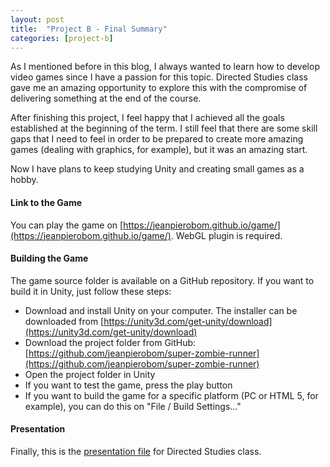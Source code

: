 ```yaml
---
layout: post
title:  "Project B - Final Summary"
categories: [project-b]
---
```


As I mentioned before in this blog, I always wanted to learn how to develop video games since I have a passion for this topic. Directed Studies class gave me an amazing opportunity to explore this with the compromise of delivering something at the end of the course.

After finishing this project, I feel happy that I achieved all the goals established at the beginning of the term. I still feel that there are some skill gaps that I need to feel in order to be prepared to create more amazing games (dealing with graphics, for example), but it was an amazing start.

Now I have plans to keep studying Unity and creating small games as a hobby.

#### Link to the Game

You can play the game on [https://jeanpierobom.github.io/game/](https://jeanpierobom.github.io/game/). WebGL plugin is required.

#### Building the Game

The game source folder is available on a GitHub repository. If you want to build it in Unity, just follow these steps:

- Download and install Unity on your computer. The installer can be downloaded from [https://unity3d.com/get-unity/download](https://unity3d.com/get-unity/download)
- Download the project folder from GitHub: [https://github.com/jeanpierobom/super-zombie-runner](https://github.com/jeanpierobom/super-zombie-runner)
- Open the project folder in Unity
- If you want to test the game, press the play button
- If you want to build the game for a specific platform (PC or HTML 5, for example), you can do this on "File / Build Settings..."

#### Presentation

Finally, this is the [presentation file](https://github.com/jeanpierobom/jeanpierobom.github.io/blob/master/assets/presentation.pdf) for Directed Studies class.
